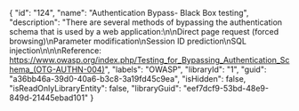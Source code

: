 {
  "id": "124",
  "name": "Authentication Bypass- Black Box testing",
  "description": "There are several methods of bypassing the authentication schema that is used by a web application:\n\nDirect page request (forced browsing)\nParameter modification\nSession ID prediction\nSQL injection\n\n\nReference: https://www.owasp.org/index.php/Testing_for_Bypassing_Authentication_Schema_(OTG-AUTHN-004)",
  "labels": "OWASP",
  "libraryId": "1",
  "guid": "a36bb46a-39d0-40a6-b3c8-3a19fd45c9ea",
  "isHidden": false,
  "isReadOnlyLibraryEntity": false,
  "libraryGuid": "eef7dcf9-53bd-48e9-849d-21445ebad101"
}